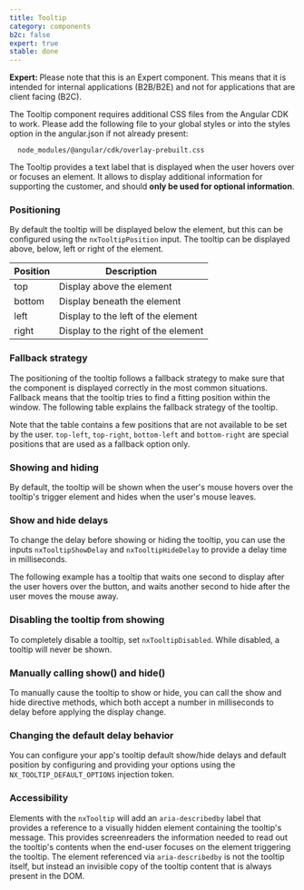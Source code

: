 ```yaml
---
title: Tooltip
category: components
b2c: false
expert: true
stable: done
---
```


<div class="docs-deprecation-warning">
  <strong>Expert: </strong>
  Please note that this is an Expert component. This means that it is intended for internal applications (B2B/B2E) and not for applications that are client facing (B2C).
</div>

The Tooltip component requires additional CSS files from the Angular CDK to work. Please add the following file to your global styles or into the styles option in the angular.json if not already present:

```
  node_modules/@angular/cdk/overlay-prebuilt.css
```

The Tooltip provides a text label that is displayed when the user hovers over or focuses an element.
It allows to display additional information for supporting the customer,
and should **only be used for optional information**.

<!-- example(tooltip-basic) -->

### Positioning

By default the tooltip will be displayed below the element, but this can be configured
using the `nxTooltipPosition` input. The tooltip can be displayed above,
below, left or right of the element.

| Position | Description                         |
| -------- | ----------------------------------- |
| top      | Display above the element           |
| bottom   | Display beneath the element         |
| left     | Display to the left of the element  |
| right    | Display to the right of the element |

<!-- example(tooltip-positions) -->

### Fallback strategy

The positioning of the tooltip follows a fallback strategy to make sure that the component is displayed correctly in the most common situations. Fallback means that the tooltip tries to find a fitting position within the window.
The following table explains the fallback strategy of the tooltip.

<!-- example(tooltip-fallbacks-table) -->

Note that the table contains a few positions that are not available to be set by the user. `top-left`, `top-right`, `bottom-left` and `bottom-right` are special positions that are used as a fallback option only.

### Showing and hiding

By default, the tooltip will be shown when the user's mouse hovers over
the tooltip's trigger element and hides when the user's mouse leaves.

### Show and hide delays

To change the delay before showing or hiding the tooltip, you can use
the inputs `nxTooltipShowDelay` and `nxTooltipHideDelay` to provide a delay time in milliseconds.

The following example has a tooltip that waits one second to display after
the user hovers over the button, and waits another second to hide after the user moves the mouse away.

<!-- example(tooltip-delay) -->

### Disabling the tooltip from showing

To completely disable a tooltip, set `nxTooltipDisabled`. While disabled, a tooltip will never be shown.

<!-- example(tooltip-disabled) -->

### Manually calling show() and hide()

To manually cause the tooltip to show or hide, you can call the show and hide directive methods,
which both accept a number in milliseconds to delay before applying the display change.

<!-- example(tooltip-programmatic) -->

### Changing the default delay behavior

You can configure your app's tooltip default show/hide delays and default
position by configuring and providing your options using the `NX_TOOLTIP_DEFAULT_OPTIONS`
injection token.

<!-- example(tooltip-settings) -->

### Accessibility

Elements with the `nxTooltip` will add an `aria-describedby` label that
provides a reference to a visually hidden element containing the tooltip's message.
This provides screenreaders the information needed to read out the tooltip's
contents when the end-user focuses on the element triggering the tooltip.
The element referenced via `aria-describedby` is not the tooltip itself,
but instead an invisible copy of the tooltip content that is always present in the DOM.
